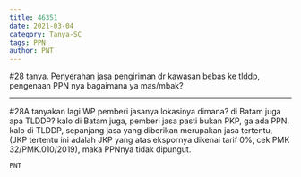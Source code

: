 ```yaml
---
title: 46351
date: 2021-03-04
category: Tanya-SC
tags: PPN
author: PNT
---
```


#28 tanya. Penyerahan jasa pengiriman dr kawasan bebas ke tlddp, pengenaan PPN nya bagaimana ya mas/mbak?

---

#28A tanyakan lagi WP pemberi jasanya lokasinya dimana? di Batam juga apa TLDDP? kalo di Batam juga, pemberi jasa pasti bukan PKP, ga ada PPN. kalo di TLDDP, sepanjang jasa yang diberikan merupakan jasa tertentu, (JKP tertentu ini adalah JKP yang atas ekspornya dikenai tarif 0%, cek PMK 32/PMK.010/2019), maka PPNnya tidak dipungut.

`PNT`
